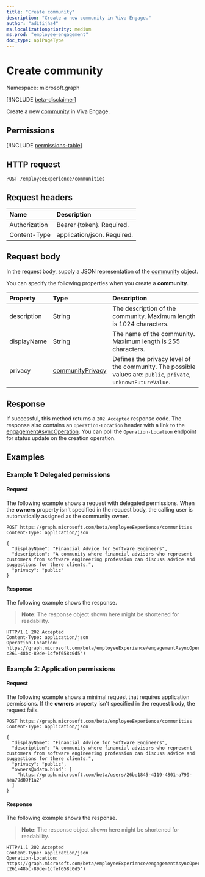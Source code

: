 ```yaml
---
title: "Create community"
description: "Create a new community in Viva Engage."
author: "aditijha4"
ms.localizationpriority: medium
ms.prod: "employee-engagement"
doc_type: apiPageType
---
```


# Create community

Namespace: microsoft.graph

[!INCLUDE [beta-disclaimer](../../includes/beta-disclaimer.md)]

Create a new [community](../resources/community.md) in Viva Engage.

## Permissions

<!-- {
  "blockType": "permissions",
  "name": "employeeexperience-post-communities-permissions"
}
-->
[!INCLUDE [permissions-table](../includes/permissions/employeeexperience-post-communities-permissions.md)]

## HTTP request

<!-- {
  "blockType": "ignored"
}
-->
``` http
POST /employeeExperience/communities
```

## Request headers

|Name|Description|
|:---|:---|
|Authorization|Bearer {token}. Required.|
|Content-Type|application/json. Required.|

## Request body

In the request body, supply a JSON representation of the [community](../resources/community.md) object.

You can specify the following properties when you create a **community**.

|Property|Type|Description|
|:---|:---|:---|
| description | String | The description of the community. Maximum length is 1024 characters. |
| displayName | String | The name of the community. Maximum length is 255 characters. |
| privacy | [communityPrivacy](../resources/community.md#communityprivacy-values) | Defines the privacy level of the community. The possible values are: `public`, `private`, `unknownFutureValue`. |

## Response

If successful, this method returns a `202 Accepted` response code. The response also contains an `Operation-Location` header with a link to the [engagementAsyncOperation](../resources/engagementasyncoperation.md). You can poll the `Operation-Location` endpoint for status update on the creation operation.

## Examples

### Example 1: Delegated permissions

#### Request

The following example shows a request with delegated permissions. When the **owners** property isn't specified in the request body, the calling user is automatically assigned as the community owner.

<!-- {
  "blockType": "request",
  "name": "create_community_from_minimal_e1"
}
-->
``` http
POST https://graph.microsoft.com/beta/employeeExperience/communities
Content-Type: application/json

{
  "displayName": "Financial Advice for Software Engineers",
  "description": "A community where financial advisors who represent customers from software engineering profession can discuss advice and suggestions for there clients.",
  "privacy": "public"
}
```

#### Response

The following example shows the response.

>**Note:** The response object shown here might be shortened for readability.

<!-- {
  "blockType": "response",
  "truncated": true
}
-->
``` http
HTTP/1.1 202 Accepted
Content-Type: application/json
Operation-Location: https://graph.microsoft.com/beta/employeeExperience/engagementAsyncOperations('3a6fdce1-c261-48bc-89de-1cfef658c0d5')
```

### Example 2: Application permissions

#### Request

The following example shows a minimal request that requires application permissions. If the **owners** property isn't specified in the request body, the request fails.

<!-- {
  "blockType": "request",
  "name": "create_community_from_app_only_e2"
}
-->
``` http
POST https://graph.microsoft.com/beta/employeeExperience/communities
Content-Type: application/json

{
  "displayName": "Financial Advice for Software Engineers",
  "description": "A community where financial advisors who represent customers from software engineering profession can discuss advice and suggestions for there clients.",
  "privacy": "public",
  "owners@odata.bind": [
    "https://graph.microsoft.com/beta/users/26be1845-4119-4801-a799-aea79d09f1a2"
  ]
}
```

#### Response

The following example shows the response.

>**Note:** The response object shown here might be shortened for readability.

<!-- {
  "blockType": "response",
  "truncated": true
}
-->
``` http
HTTP/1.1 202 Accepted
Content-Type: application/json
Operation-Location: https://graph.microsoft.com/beta/employeeExperience/engagementAsyncOperations('3a6fdce1-c261-48bc-89de-1cfef658c0d5')
```
